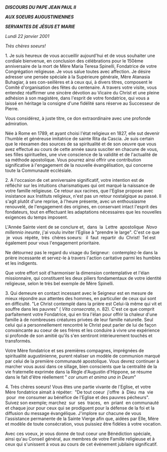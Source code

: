 ***DISCOURS DU PAPE JEAN PAUL II***

***AUX SOEURS AUGUSTINIENNES***

***SERVANTES DE JÉSUS ET MARIE***

*Lundi 22 janvier 2001*

*Très chères soeurs!*

1. Je suis heureux de vous accueillir aujourd'hui et de vous souhaiter une cordiale bienvenue, en conclusion des célébrations pour le 150ème anniversaire de la mort de Mère Maria Teresa Spinelli, Fondatrice de votre Congrégation religieuse. Je vous salue toutes avec affection. Je désire adresser une pensée spéciale à la Supérieure générale, Mère Atanasia Buhagiar, à ses con-seillères et à ceux qui, à divers titres, composent le Comité d'organisation des fêtes du centenaire. A travers votre visite, vous entendez réaffirmer une sincère dévotion au Vicaire du Christ et une pleine adhésion à son magistère, dans l'esprit de votre fondatrice, qui vous a laissé en héritage la consigne d'une fidélité sans réserve au Successeur de Pierre.

Vous considérez, à juste titre, ce don extraordinaire avec une profonde admiration.

Née à Rome en 1789, et ayant choisi l'état religieux en 1827, elle sut devenir l'humble et généreuse imitatrice de sainte Rita da Cascia. Je suis certain que le réexamen des sources de sa spiritualité et de son oeuvre que vous avez effectué au cours de cette année saura susciter en chacune de vous, ses filles spirituelles, une vive conscience de la validité et de l'actualité de sa méthode apostolique. Vous pourrez ainsi offrir une contribution significative à l'engagement de la nouvelle évangélisation, qui concerne toute la Communauté ecclésiale.

2. A l'occasion de cet anniversaire significatif, votre intention est de réfléchir sur les intuitions charismatiques qui ont marqué la naissance de votre famille religieuse. Ce retour aux racines, que l'Eglise propose avec insistance aux Instituts religieux, n'est pas un retour nostalgique au passé. Il s'agit plutôt d'une reprise, à l'heure présente, avec un enthousiasme renouvelé, de l'engagement des origines, en conservant intact l'esprit des fondateurs, tout en effectuant les adaptations nécessaires que les nouvelles exigences du temps imposent.

L'Année Sainte vient de se conclure et,  dans  la  Lettre  apostolique  *Novo millennio ineunte*, j'ai voulu inviter l'Eglise à "prendre le large". C'est ce que  je  vous  répète,  très  chères soeurs:   il  faut  repartir  du  Christ!  Tel est également pour vous l'engagement prioritaire.

Ne détournez pas le regard du visage du Seigneur:  contemplez-le dans la prière incessante et servez-le à travers l'action caritative parmi les humbles et les indigents.

Que votre effort soit d'harmoniser la dimension contemplative et l'élan missionnaire, qui constituent les deux piliers fondamentaux de votre identité religieuse, selon le très bel exemple de Mère Spinelli.

3. Qui demeure en contact incessant avec le Seigneur est en mesure de mieux répondre aux attentes des hommes, en particulier de ceux qui sont en difficulté. "Le Christ contemplé dans la prière est Celui-là même qui vit et souffre dans les pauvres" ( *Vita consecrata*, n. 82). C'est ce que comprit parfaitement votre Fondatrice, qui en tira l'élan pour offrir la chaleur d'une famille à de nombreuses créatures privées de leur famille naturelle. Seul celui qui a personnellement rencontré le Christ peut parler de lui de façon convaincante au coeur de ses frères et les conduire à vivre une expérience si profonde de son amitié qu'ils s'en sentiront intérieurement touchés et transformés.

Votre Mère fondatrice et ses premières compagnes, imprégnées de spiritualité augustinienne, purent réaliser un modèle de communion marqué par celui de la première communauté apostolique. Vous devrez continuer à marcher vous aussi dans ce sillage, bien conscients que la centralité de la vie fraternelle exprimée dans la Règle d'Augustin d'Hippone, se résume dans le fait d'être réellement " *cor unum et anima una in Deum*"

4. Très chères soeurs! Vous êtes une partie vivante de l'Eglise, et votre Mère fondatrice aimait à répéter:  "De tout coeur  j'offre  à  Dieu  ma  vie  pour  me consumer au bénéfice de l'Eglise et des pauvres pécheurs". Suivez son exemple; marchez  sur  ses  traces,  en  priant  en communauté et chaque jour pour ceux qui se prodiguent pour la défense de la foi et la diffusion du message évangélique. J'implore sur chacune de vous l'assistance permanente de la Sainte Vierge afin que, aidées par Elle, Mère et modèle de toute consécration, vous puissiez être fidèles à votre vocation.

Avec ces voeux, je vous donne de tout coeur une Bénédiction spéciale, ainsi qu'au Conseil général, aux membres de votre Famille religieuse et à ceux qui s'unissent à vous au cours de cet événement jubilaire significatif.